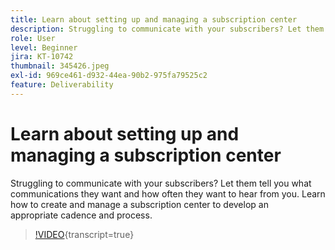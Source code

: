 ```yaml
---
title: Learn about setting up and managing a subscription center
description: Struggling to communicate with your subscribers? Let them tell you what communications they want and how often they want to hear from you. Learn how to create and manage a subscription center to develop an appropriate cadence and process.
role: User
level: Beginner
jira: KT-10742
thumbnail: 345426.jpeg
exl-id: 969ce461-d932-44ea-90b2-975fa79525c2
feature: Deliverability
---
```

# Learn about setting up and managing a subscription center

Struggling to communicate with your subscribers? Let them tell you what communications they want and how often they want to hear from you. Learn how to create and manage a subscription center to develop an appropriate cadence and process.

>[!VIDEO](https://video.tv.adobe.com/v/345426/?quality=12&learn=on){transcript=true}
